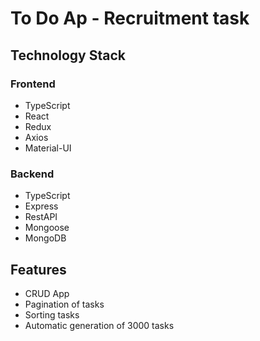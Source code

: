# To Do Ap - Recruitment task

## Technology Stack

### Frontend
- TypeScript
- React
- Redux
- Axios
- Material-UI

### Backend
- TypeScript
- Express
- RestAPI
- Mongoose
- MongoDB

## Features
- CRUD App
- Pagination of tasks
- Sorting tasks
- Automatic generation of 3000 tasks

